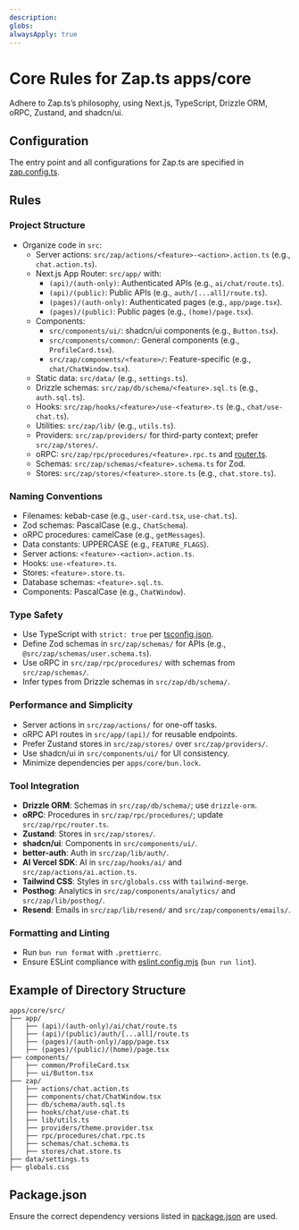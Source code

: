 ```yaml
---
description: 
globs: 
alwaysApply: true
---
```

# Core Rules for Zap.ts apps/core

Adhere to Zap.ts’s philosophy, using Next.js, TypeScript, Drizzle ORM, oRPC, Zustand, and shadcn/ui.

## Configuration

The entry point and all configurations for Zap.ts are specified in [zap.config.ts](mdc:zap.config.ts).

## Rules

### Project Structure
- Organize code in `src`:
  - Server actions: `src/zap/actions/<feature>-<action>.action.ts` (e.g., `chat.action.ts`).
  - Next.js App Router: `src/app/` with:
    - `(api)/(auth-only)`: Authenticated APIs (e.g., `ai/chat/route.ts`).
    - `(api)/(public)`: Public APIs (e.g., `auth/[...all]/route.ts`).
    - `(pages)/(auth-only)`: Authenticated pages (e.g., `app/page.tsx`).
    - `(pages)/(public)`: Public pages (e.g., `(home)/page.tsx`).
  - Components:
    - `src/components/ui/`: shadcn/ui components (e.g., `Button.tsx`).
    - `src/components/common/`: General components (e.g., `ProfileCard.tsx`).
    - `src/zap/components/<feature>/`: Feature-specific (e.g., `chat/ChatWindow.tsx`).
  - Static data: `src/data/` (e.g., `settings.ts`).
  - Drizzle schemas: `src/zap/db/schema/<feature>.sql.ts` (e.g., `auth.sql.ts`).
  - Hooks: `src/zap/hooks/<feature>/use-<feature>.ts` (e.g., `chat/use-chat.ts`).
  - Utilities: `src/zap/lib/` (e.g., `utils.ts`).
  - Providers: `src/zap/providers/` for third-party context; prefer `src/zap/stores/`.
  - oRPC: `src/zap/rpc/procedures/<feature>.rpc.ts` and [router.ts](mdc:src/rpc/router.ts).
  - Schemas: `src/zap/schemas/<feature>.schema.ts` for Zod.
  - Stores: `src/zap/stores/<feature>.store.ts` (e.g., `chat.store.ts`).

### Naming Conventions
- Filenames: kebab-case (e.g., `user-card.tsx`, `use-chat.ts`).
- Zod schemas: PascalCase (e.g., `ChatSchema`).
- oRPC procedures: camelCase (e.g., `getMessages`).
- Data constants: UPPERCASE (e.g., `FEATURE_FLAGS`).
- Server actions: `<feature>-<action>.action.ts`.
- Hooks: `use-<feature>.ts`.
- Stores: `<feature>.store.ts`.
- Database schemas: `<feature>.sql.ts`.
- Components: PascalCase (e.g., `ChatWindow`).

### Type Safety
- Use TypeScript with `strict: true` per [tsconfig.json](mdc:tsconfig.json).
- Define Zod schemas in `src/zap/schemas/` for APIs (e.g., `@src/zap/schemas/user.schema.ts`).
- Use oRPC in `src/zap/rpc/procedures/` with schemas from `src/zap/schemas/`.
- Infer types from Drizzle schemas in `src/zap/db/schema/`.

### Performance and Simplicity
- Server actions in `src/zap/actions/` for one-off tasks.
- oRPC API routes in `src/app/(api)/` for reusable endpoints.
- Prefer Zustand stores in `src/zap/stores/` over `src/zap/providers/`.
- Use shadcn/ui in `src/components/ui/` for UI consistency.
- Minimize dependencies per `apps/core/bun.lock`.

### Tool Integration
- **Drizzle ORM**: Schemas in `src/zap/db/schema/`; use `drizzle-orm`.
- **oRPC**: Procedures in `src/zap/rpc/procedures/`; update `src/zap/rpc/router.ts`.
- **Zustand**: Stores in `src/zap/stores/`.
- **shadcn/ui**: Components in `src/components/ui/`.
- **better-auth**: Auth in `src/zap/lib/auth/`.
- **AI Vercel SDK**: AI in `src/zap/hooks/ai/` and `src/zap/actions/ai.action.ts`.
- **Tailwind CSS**: Styles in `src/globals.css` with `tailwind-merge`.
- **Posthog**: Analytics in `src/zap/components/analytics/` and `src/zap/lib/posthog/`.
- **Resend**: Emails in `src/zap/lib/resend/` and `src/zap/components/emails/`.

### Formatting and Linting
- Run `bun run format` with `.prettierrc`.
- Ensure ESLint compliance with [eslint.config.mjs](mdc:eslint.config.mjs) (`bun run lint`).

## Example of Directory Structure
```
apps/core/src/
├── app/
│   ├── (api)/(auth-only)/ai/chat/route.ts
│   ├── (api)/(public)/auth/[...all]/route.ts
│   ├── (pages)/(auth-only)/app/page.tsx
│   ├── (pages)/(public)/(home)/page.tsx
├── components/
│   ├── common/ProfileCard.tsx
│   ├── ui/Button.tsx
├── zap/
│   ├── actions/chat.action.ts
│   ├── components/chat/ChatWindow.tsx
│   ├── db/schema/auth.sql.ts
│   ├── hooks/chat/use-chat.ts
│   ├── lib/utils.ts
│   ├── providers/theme.provider.tsx
│   ├── rpc/procedures/chat.rpc.ts
│   ├── schemas/chat.schema.ts
│   ├── stores/chat.store.ts
├── data/settings.ts
├── globals.css
```

## Package.json

Ensure the correct dependency versions listed in [package.json](mdc:package.json) are used.